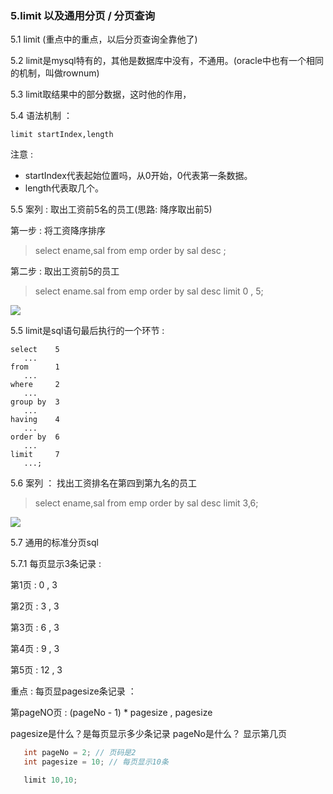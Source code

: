 ### 5.limit 以及通用分页 / 分页查询

5.1 limit (重点中的重点，以后分页查询全靠他了)

5.2 limit是mysql特有的，其他是数据库中没有，不通用。(oracle中也有一个相同的机制，叫做rownum)

5.3 limit取结果中的部分数据，这时他的作用，

5.4 语法机制 ：

    limit startIndex,length

注意 :
- startIndex代表起始位置吗，从0开始，0代表第一条数据。
- length代表取几个。

5.5 案列 : 取出工资前5名的员工(思路: 降序取出前5)

第一步 : 将工资降序排序
> select ename,sal from emp order by sal desc ;

第二步 : 取出工资前5的员工
> select ename.sal from emp order by sal desc limit 0 , 5;

![](https://gitee.com/YunboCheng/imageBad/raw/master/image/20210604150303.png)

5.5 limit是sql语句最后执行的一个环节 :

    select    5
       ...
    from      1
       ...
    where     2
       ...  
    group by  3
       ...
    having    4
       ... 
    order by  6
       ...
    limit     7
       ...;

5.6 案列 ： 找出工资排名在第四到第九名的员工
> select ename,sal from emp order by sal desc limit 3,6;

![](https://gitee.com/YunboCheng/imageBad/raw/master/image/20210604153633.png)

5.7 通用的标准分页sql

5.7.1 每页显示3条记录 :

第1页 : 0 , 3

第2页 : 3 , 3

第3页 : 6 , 3

第4页 : 9 , 3

第5页 : 12 , 3

重点 : 每页显pagesize条记录 ：

第pageNO页 : (pageNo - 1) * pagesize , pagesize

pagesize是什么？是每页显示多少条记录
pageNo是什么？ 显示第几页

````java
   int pageNo = 2; // 页码是2
   int pagesize = 10; // 每页显示10条

   limit 10,10;
````